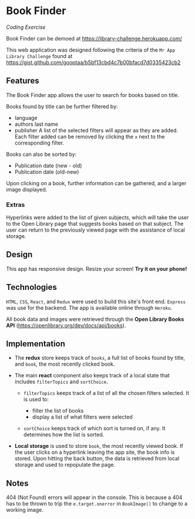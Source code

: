 # Book Finder

_Coding Exercise_

Book Finder can be demoed at https://library-challenge.herokuapp.com/

This web application was designed following the criteria of the `Mr App Library Challenge` found at https://gist.github.com/gooptaa/b5bf13cbd4c7b00bfacd7d0335423cb2

## Features

The Book Finder app allows the user to search for books based on title.

Books found by title can be further filtered by:
* language
* authors last name
* publisher
A list of the selected filters will appear as they are added. Each filter added can be removed by clicking the `x` next to the corresponding filter.

Books can also be sorted by:
* Publication date (new - old)
* Publication date (old-new)

Upon clicking on a book, further information can be gathered, and a larger image displayed.

### Extras
Hyperlinks were added to the list of given subjects, which will take the user to the Open Library page that suggests books based on that subject. The user can return to the previously viewed page with the assistance of local storage.

## Design
This app has responsive design. Resize your screen! **Try it on your phone!**

## Technologies

`HTML`, `CSS`, `React`, and `Redux` were used to build this site's front end. `Express` was use for the backend. The app is available online through `Heroku`.

All book data and images were retrieved through the **Open Library Books API** (https://openlibrary.org/dev/docs/api/books).


## Implementation

* The **redux** store keeps track of `books`, a full list of books found by title, and `book`, the most recently clicked book.

* The main **react** component also keeps track of a local state that includes `filterTopics` and `sortChoice`.

  * `filterTopics` keeps track of a list of all the chosen filters selected. It is used to:
    * filter the list of books
    * display a list of what filters were selected

  * `sortChoice` keeps track of which sort is turned on, if any. It determines how the list is sorted.

* **Local storage** is used to store `book`, the most recently viewed book. If the user clicks on a hyperlink leaving the app site, the book info is stored. Upon hitting the back button, the data is retrieved from local storage and used to repopulate the page.

## Notes

404 (Not Found) errors will appear in the console. This is because a 404 has to be thrown to trip the `e.target.onerror` in `BookImage()` to change to a working image.
